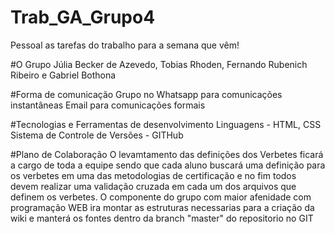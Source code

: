 # Trab_GA_Grupo4
Pessoal as tarefas do trabalho para a semana que vêm! 

#O Grupo
Júlia Becker de Azevedo, Tobias Rhoden, Fernando Rubenich Ribeiro e Gabriel Bothona

#Forma de comunicação
Grupo no Whatsapp para comunicações instantâneas
Email para comunicações formais

#Tecnologias e Ferramentas de desenvolvimento
	Linguagens - HTML, CSS
	Sistema de Controle de Versões - GITHub

#Plano de Colaboração
	O levamtamento das definições dos Verbetes ficará a cargo de toda a equipe sendo que cada aluno buscará uma definição para os verbetes em uma das metodologias de certificação e no fim todos devem realizar uma validação cruzada em cada um dos arquivos que definem os verbetes.
	O componente do grupo com maior afenidade com programação WEB ira montar as estruturas necessarias para a criação da wiki e manterá os fontes dentro da branch "master" do repositorio no GIT
	
